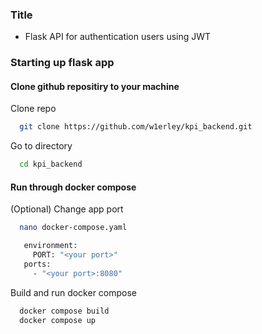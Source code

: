 ### Title
- Flask API for authentication users using JWT 

### Starting up flask app

#### Clone github repositiry to your machine

Clone repo
```bash
  git clone https://github.com/w1erley/kpi_backend.git
```

Go to directory
```bash
  cd kpi_backend
```
#### Run through docker compose
(Optional) Change app port
```bash
  nano docker-compose.yaml
```
```bash
   environment:
     PORT: "<your port>"
   ports:
     - "<your port>:8080"
```

Build and run docker compose
```bash
  docker compose build
  docker compose up
```

